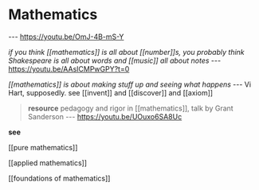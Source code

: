 # Mathematics

--- <https://youtu.be/OmJ-4B-mS-Y>

_if you think [[mathematics]] is all about [[number]]s, you probably think Shakespeare is all about words and [[music]] all about notes_ --- <https://youtu.be/AAsICMPwGPY?t=0>

_[[mathematics]] is about making stuff up and seeing what happens_ --- Vi Hart, supposedly. see [[invent]] and [[discover]] and [[axiom]]

> **resource** pedagogy and rigor in [[mathematics]], talk by Grant Sanderson --- <https://youtu.be/UOuxo6SA8Uc>

**see**

[[pure mathematics]]

[[applied mathematics]]

[[foundations of mathematics]]
